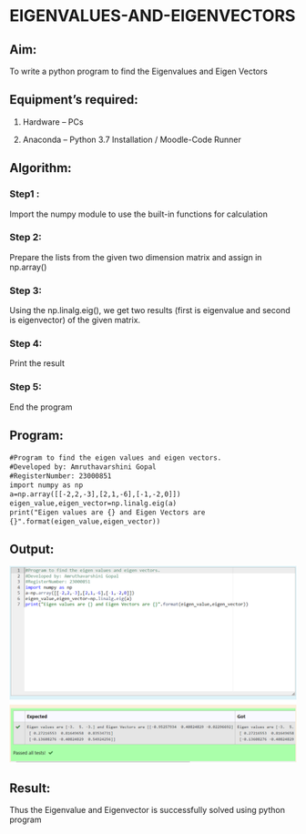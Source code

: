 # EIGENVALUES-AND-EIGENVECTORS

## Aim:

To write a python program to find the Eigenvalues and Eigen Vectors

## Equipment’s required:

1. 	Hardware – PCs

2. 	Anaconda – Python 3.7 Installation / Moodle-Code Runner

## Algorithm:

### Step1 : 

Import the numpy module to use the built-in functions for calculation

### Step 2: 

Prepare the lists from the given two dimension matrix and assign in np.array()

### Step 3: 

Using the np.linalg.eig(),  we get two results (first is eigenvalue and second is eigenvector) of the given matrix.

### Step 4: 

Print the result

### Step 5:

End the program

## Program:
```
#Program to find the eigen values and eigen vectors.
#Developed by: Amruthavarshini Gopal
#RegisterNumber: 23000851
import numpy as np
a=np.array([[-2,2,-3],[2,1,-6],[-1,-2,0]])
eigen_value,eigen_vector=np.linalg.eig(a)
print("Eigen values are {} and Eigen Vectors are {}".format(eigen_value,eigen_vector))
```

## Output:

![Alt text](maths4.png)

## Result:

Thus the Eigenvalue and Eigenvector is successfully solved using python program
